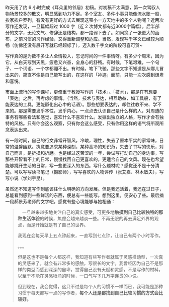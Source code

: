 昨天用了约 6 小时完成《耳朵里的邻居》初稿。对初稿不太满意，第一次驾驭人物场景较多的散文，明显感到功力不足。多个室友、多件小事只能像流水账一般，挨家挨户罗列，有没有更好的方式去展现这窄小一方天地中的多个人物呢？近两次写作还发现，一旦篇幅超过 1000 字（近 2 次博文都有近3000字篇幅），后半部分的文字，无论文气、修辞还是结构，都一路弱下去了。如同换了一张更大的画布，之前习惯的习作经验，又得重新调整和适应。当然，发现写千字文已经较为顺畅（仿佛还没有展开写就已经超标了），迈入数千字文的阶段可喜可贺~



写作真的是为数不多让人全情投入，忘记时间的一件事情呀。有多少个周末，因为它，从白天写到天黑，疲惫又兴奋，全身心的舒畅。有时候，下笔艰难，一个句子、一个词语、一个字都蹦不出。有时候，笔下飞驰，那些文字不知道是从哪儿冒出来的，简直不像是自己能写出的，在这样的「神迹」面前，只能一次次感到谦卑和喜悦。



市面上流行的写作课程，更倚重于教授写作的「技术」。「技术」，那是在有想要「表达」之后，再考虑的事情。（当然，技术与表达，相互助益，如工具般，有了能表达的工具，更能孵化出心中的话语）。那些想要表达的，却往往教不来、学不来的。那是需要发乎本性，发乎内心，一点点去认识自己是什么样的人，对周遭的事务有哪些看法和感觉，喜欢什么不喜欢什么。发掘出独立的人格，写作才会有独特的风格。只有你会这么观察，只有你会这么感受，只有你用这样的语气将所观所念表达出来。



有一段时间，自己的行文非常开智风，冷峻，理性，失去了原本平实的家常味，日常的温馨幽默。执意要追求某种深刻，某种高冷的知识范，失去了书写的快乐，对自己而言，是折损和折磨。也是经过这苦涩的一年，尝试写打动自己的身边事，写那些开智看不上的日常，慢慢找回自己更喜欢的，更适合自己的文风。现在也希望能够跳开生活的日常，写一些更深入的东西。写什么题材呢？感觉还不是十分清楚。可以写写读书笔记（摄影师），写写喜欢的人物评传（张艾嘉、林木敏夫），写写小说（学刘宇昆）。



虽然还不知道写作到底该往什么明确的方向发展。但是我还活着，我还在过日子，总能看到感到一些鲜活的东西，便总有一些能写。想到这里，便安心了些。最后摘一段郝景芳老师的文字吧，感觉有些心境能够与她相通：



> 　一旦越来越多地关注自己的真实感受，可更多地**触摸到自己比较独特的那种生活体验**的时候，焦虑会越来越淡一些。不再无限的再去满足外界的观点，而是开始就是有了自己的世界。
>
> 我现在会每天早上五点钟起来，一直写到七点钟，让自己有两个小时写作。
>
> 。。。
>
> 但是这也不是每个人都这样，我知道有些写作者就属于灵感推动型，一次真的灵感来了，就会有非常多的感触，写很长的文字。我曾经因为自己不是那样的类型而感到深深的自卑，觉得自己没有天赋和灵感，不是写作的材料，以至于不能在灵感喷涌的时候，一口气写下几万字连贯的小说。
>
> 但到现在，我会觉得，这只不过是每个人的习惯不一样而已，我可能是那种习惯于每天都写一点的写作者，**每个人还是都找到自己比较习惯的方式会比较好。**